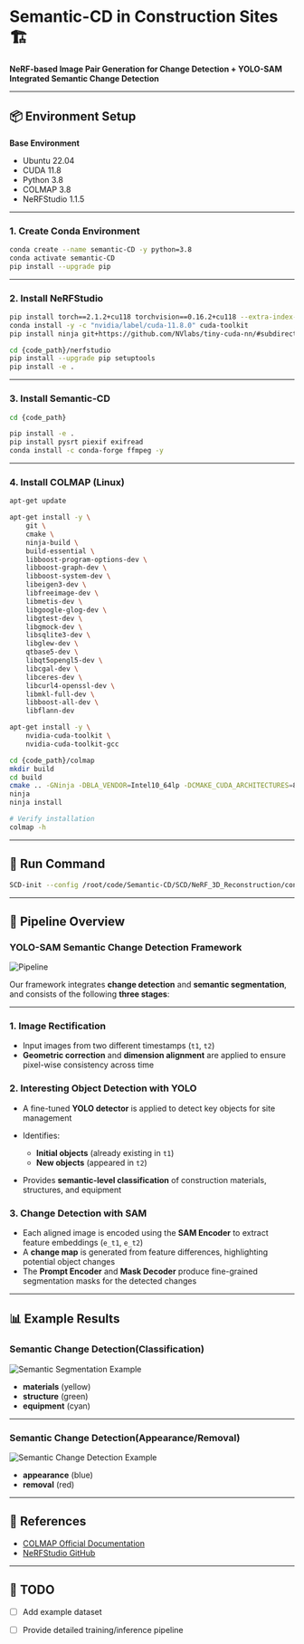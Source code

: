 # Semantic-CD in Construction Sites 🏗️

**NeRF-based Image Pair Generation for Change Detection + YOLO-SAM Integrated Semantic Change Detection**

---

## 📦 Environment Setup

**Base Environment**

* Ubuntu 22.04
* CUDA 11.8
* Python 3.8
* COLMAP 3.8
* NeRFStudio 1.1.5

---

### 1. Create Conda Environment

```bash
conda create --name semantic-CD -y python=3.8
conda activate semantic-CD
pip install --upgrade pip
```

---

### 2. Install NeRFStudio

```bash
pip install torch==2.1.2+cu118 torchvision==0.16.2+cu118 --extra-index-url https://download.pytorch.org/whl/cu118
conda install -y -c "nvidia/label/cuda-11.8.0" cuda-toolkit
pip install ninja git+https://github.com/NVlabs/tiny-cuda-nn/#subdirectory=bindings/torch

cd {code_path}/nerfstudio
pip install --upgrade pip setuptools
pip install -e .
```

---

### 3. Install Semantic-CD

```bash
cd {code_path}

pip install -e .
pip install pysrt piexif exifread
conda install -c conda-forge ffmpeg -y
```

---

### 4. Install COLMAP (Linux)

```bash
apt-get update 

apt-get install -y \
    git \
    cmake \
    ninja-build \
    build-essential \
    libboost-program-options-dev \
    libboost-graph-dev \
    libboost-system-dev \
    libeigen3-dev \
    libfreeimage-dev \
    libmetis-dev \
    libgoogle-glog-dev \
    libgtest-dev \
    libgmock-dev \
    libsqlite3-dev \
    libglew-dev \
    qtbase5-dev \
    libqt5opengl5-dev \
    libcgal-dev \
    libceres-dev \
    libcurl4-openssl-dev \
    libmkl-full-dev \
    libboost-all-dev \
    libflann-dev

apt-get install -y \
    nvidia-cuda-toolkit \
    nvidia-cuda-toolkit-gcc

cd {code_path}/colmap
mkdir build
cd build
cmake .. -GNinja -DBLA_VENDOR=Intel10_64lp -DCMAKE_CUDA_ARCHITECTURES=86
ninja
ninja install

# Verify installation
colmap -h
```

---

## 🚀 Run Command

```bash
SCD-init --config /root/code/Semantic-CD/SCD/NeRF_3D_Reconstruction/config/3D_segmentation_earthwork/nerf_config_01_gwangju.yaml
```

---

## 🧩 Pipeline Overview

### YOLO-SAM Semantic Change Detection Framework

![Pipeline](./YOLO-SAM-cd_framework.png)

Our framework integrates **change detection** and **semantic segmentation**, and consists of the following **three stages**:

---

### **1. Image Rectification**

* Input images from two different timestamps (`t1`, `t2`)
* **Geometric correction** and **dimension alignment** are applied to ensure pixel-wise consistency across time



### **2. Interesting Object Detection with YOLO**

* A fine-tuned **YOLO detector** is applied to detect key objects for site management
* Identifies:

  * **Initial objects** (already existing in `t1`)
  * **New objects** (appeared in `t2`)
* Provides **semantic-level classification** of construction materials, structures, and equipment



### **3. Change Detection with SAM**

* Each aligned image is encoded using the **SAM Encoder** to extract feature embeddings (`e_t1`, `e_t2`)
* A **change map** is generated from feature differences, highlighting potential object changes
* The **Prompt Encoder** and **Mask Decoder** produce fine-grained segmentation masks for the detected changes


---

## 📊 Example Results

### Semantic Change Detection(Classification)

![Semantic Segmentation Example](./831be388-ea44-491c-9cb6-d7bf839bf55c.png)

* **materials** (yellow)
* **structure** (green)
* **equipment** (cyan)

---

### Semantic Change Detection(Appearance/Removal)

![Semantic Change Detection Example](./9349d703-5ecc-430e-859b-6cccd26eb668.png)

* **appearance** (blue)
* **removal** (red)

---

## 📖 References

* [COLMAP Official Documentation](https://colmap.github.io/)
* [NeRFStudio GitHub](https://github.com/nerfstudio-project/nerfstudio)

---

## 📌 TODO

* [ ] Add example dataset
* [ ] Provide detailed training/inference pipeline

